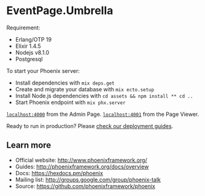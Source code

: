 # EventPage.Umbrella

Requirement:
  * Erlang/OTP 19
  * Elixir 1.4.5
  * Nodejs v8.1.0
  * Postgresql


To start your Phoenix server:

  * Install dependencies with `mix deps.get`
  * Create and migrate your database with `mix ecto.setup`
  * Install Node.js dependencies with `cd assets && npm install ** cd ..`
  * Start Phoenix endpoint with `mix phx.server`

[`localhost:4000`](http://localhost:4000) from the Admin Page.
[`localhost:4001`](http://localhost:4001) from the Page Viewer.

Ready to run in production? Please [check our deployment guides](http://www.phoenixframework.org/docs/deployment).

## Learn more

  * Official website: http://www.phoenixframework.org/
  * Guides: http://phoenixframework.org/docs/overview
  * Docs: https://hexdocs.pm/phoenix
  * Mailing list: http://groups.google.com/group/phoenix-talk
  * Source: https://github.com/phoenixframework/phoenix
